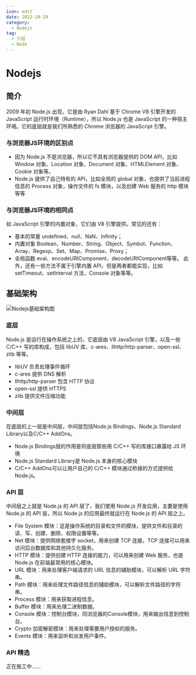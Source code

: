 ```yaml
---
icon: edit
date: 2022-10-29
category:
  - Nodejs
tag:
  - 介绍
  - Node
---
```

# Nodejs

## 简介
2009 年初 Node.js 出现，它是由 Ryan Dahl 基于 Chrome V8 引擎开发的 JavaScript 运行时环境（Runtime），所以 Node.js 也是 JavaScript 的一种宿主环境。它的底层就是我们所熟悉的 Chrome 浏览器的 JavaScript 引擎。

### 与浏览器JS环境的区别点
- 因为 Node.js 不是浏览器，所以它不具有浏览器提供的 DOM API，比如 Window 对象、Location 对象、Document 对象、HTMLElement 对象、Cookie 对象等。
- Node.js 提供了自己特有的 API，比如全局的 global 对象，也提供了当前进程信息的 Process 对象，操作文件的 fs 模块，以及创建 Web 服务的 http 模块等等

### 与浏览器JS环境的相同点
如 JavaScript 引擎的内置对象，它们由 V8 引擎提供。常见的还有：
- 基本的常量 undefined、null、NaN、Infinity；
- 内置对象 Boolean、Number、String、Object、Symbol、Function、Array、Regexp、Set、Map、Promise、Proxy；
- 全局函数 eval、encodeURIComponent、decodeURIComponent等等。
此外，还有一些方法不属于引擎内置 API，但是两者都能实现，比如 setTimeout、setInterval 方法，Console 对象等等。

## 基础架构

<img :src="$withBase('/notes/nodejs介绍.PNG')" alt="Nodejs基础架构图">

### 底层
Node.js 是运行在操作系统之上的，它底层由 V8 JavaScript 引擎，以及一些 C/C++ 写的库构成，包括 libUV 库、c-ares、llhttp/http-parser、open-ssl、zlib 等等。
- libUV 负责处理事件循环
- c-ares 提供 DNS 解析
- llhttp/http-parser 包含 HTTP 协议
- open-ssl 提供 HTTPS 
- zlib 提供文件压缩功能

### 中间层
在底层的上一层是中间层，中间层包括Node.js Bindings、Node.js Standard Library以及C/C++ AddOns。
- Node.js Bindings层的作用是将底层那些用 C/C++ 写的库接口暴露给 JS 环境
- Node.js Standard Library是 Node.js 本身的核心模块
- C/C++ AddOns可以让用户自己的 C/C++ 模块通过桥接的方式提供给Node.js。

### API 层
中间层之上就是 Node.js 的 API 层了，我们使用 Node.js 开发应用，主要是使用 Node.js 的 API 层，所以 Node.js 的应用最终就运行在 Node.js 的 API 层之上。

- File System 模块：这是操作系统的目录和文件的模块，提供文件和目录的读、写、创建、删除、权限设置等等。
- Net 模块：提供网络套接字 socket，用来创建 TCP 连接，TCP 连接可以用来访问后台数据库和其他持久化服务。
- HTTP 模块：提供创建 HTTP 连接的能力，可以用来创建 Web 服务，也是 Node.js 在前端最常用的核心模块。
- URL 模块：用来处理客户端请求的 URL 信息的辅助模块，可以解析 URL 字符串。
- Path 模块：用来处理文件路径信息的辅助模块，可以解析文件路径的字符串。
- Process 模块：用来获取进程信息。
- Buffer 模块：用来处理二进制数据。
- Console 模块：控制台模块，同浏览器的Console模块，用来输出信息到控制台。
- Crypto 加密解密模块：用来处理需要用户授权的服务。
- Events 模块：用来监听和派发用户事件。

### API 精选

正在施工中......
